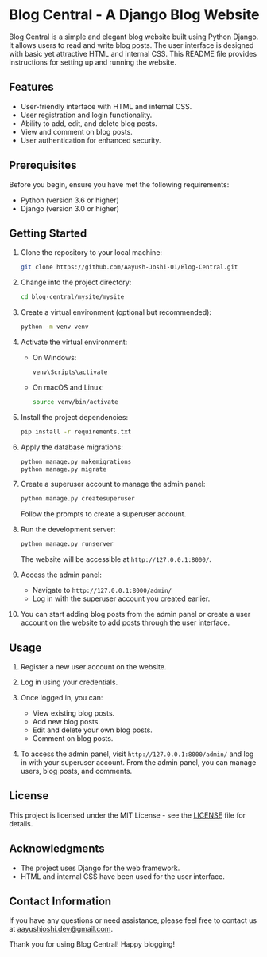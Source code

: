 # Blog Central - A Django Blog Website

Blog Central is a simple and elegant blog website built using Python Django. It allows users to read and write blog posts. The user interface is designed with basic yet attractive HTML and internal CSS. This README file provides instructions for setting up and running the website.

## Features

- User-friendly interface with HTML and internal CSS.
- User registration and login functionality.
- Ability to add, edit, and delete blog posts.
- View and comment on blog posts.
- User authentication for enhanced security.

## Prerequisites

Before you begin, ensure you have met the following requirements:

- Python (version 3.6 or higher)
- Django (version 3.0 or higher)

## Getting Started

1. Clone the repository to your local machine:

   ```bash
   git clone https://github.com/Aayush-Joshi-01/Blog-Central.git
   ```

2. Change into the project directory:

   ```bash
   cd blog-central/mysite/mysite
   ```

3. Create a virtual environment (optional but recommended):

   ```bash
   python -m venv venv
   ```

4. Activate the virtual environment:

   - On Windows:

     ```bash
     venv\Scripts\activate
     ```

   - On macOS and Linux:

     ```bash
     source venv/bin/activate
     ```

5. Install the project dependencies:

   ```bash
   pip install -r requirements.txt
   ```

6. Apply the database migrations:

   ```bash
   python manage.py makemigrations
   python manage.py migrate
   ```

7. Create a superuser account to manage the admin panel:

   ```bash
   python manage.py createsuperuser
   ```

   Follow the prompts to create a superuser account.

8. Run the development server:

   ```bash
   python manage.py runserver
   ```

   The website will be accessible at `http://127.0.0.1:8000/`.

9. Access the admin panel:

   - Navigate to `http://127.0.0.1:8000/admin/`
   - Log in with the superuser account you created earlier.

10. You can start adding blog posts from the admin panel or create a user account on the website to add posts through the user interface.

## Usage

1. Register a new user account on the website.

2. Log in using your credentials.

3. Once logged in, you can:

   - View existing blog posts.
   - Add new blog posts.
   - Edit and delete your own blog posts.
   - Comment on blog posts.

4. To access the admin panel, visit `http://127.0.0.1:8000/admin/` and log in with your superuser account. From the admin panel, you can manage users, blog posts, and comments.

## License

This project is licensed under the MIT License - see the [LICENSE](LICENSE) file for details.

## Acknowledgments

- The project uses Django for the web framework.
- HTML and internal CSS have been used for the user interface.

## Contact Information

If you have any questions or need assistance, please feel free to contact us at [aayushjoshi.dev@gmail.com](mailto:aayushjoshi.dev@gmail.com).

Thank you for using Blog Central! Happy blogging!
